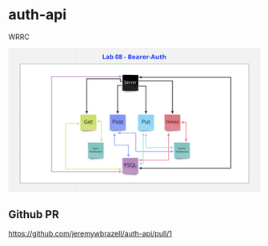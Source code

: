 # auth-api

WRRC

![AuthApi](AuthApi.png)

## Github PR
https://github.com/jeremywbrazell/auth-api/pull/1
